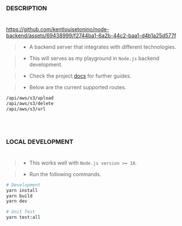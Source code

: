 ### DESCRIPTION
#

https://github.com/kentlouisetonino/node-backend/assets/69438999/f2744ba1-6a2b-44c2-baa1-d4b1a25d577f

> - A backend server that integrates with different technologies.

> - This will serves as my playground in `Node.js` backend development.

> - Check the project [docs](https://github.com/kentlouisetonino/node-backend/tree/develop/docs) for further guides.

> - Below are the current supported routes.

```bash
/api/aws/s3/upload
/api/aws/s3/delete
/api/aws/s3/url
```

<br />
<br />



### LOCAL DEVELOPMENT
#
> - This works well with `Node.js version >= 18`.

> - Run the following commands.

```bash
# Development
yarn install
yarn build
yarn dev

# Unit Test
yarn test:all
```
